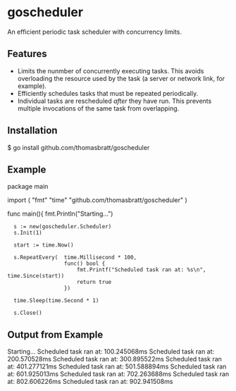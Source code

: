 goscheduler
===========

An efficient periodic task scheduler with concurrency limits.

Features
--------

* Limits the nunmber of concurrently executing tasks. This avoids overloading
  the resource used by the task (a server or network link, for example).
* Efficiently schedules tasks that must be repeated periodically.
* Individual tasks are rescheduled _after_ they have run. This prevents multiple
  invocations of the same task from overlapping.
  
Installation
--------

$ go install github.com/thomasbratt/goscheduler

Example
--------

  package main
  
  import (
      "fmt"
      "time"
      "github.com/thomasbratt/goscheduler"
  )
  
  func main(){
      fmt.Println("Starting...")
      
      s := new(goscheduler.Scheduler)
      s.Init(1)
      
      start := time.Now()
      
      s.RepeatEvery(  time.Millisecond * 100,
                      func() bool {
                          fmt.Printf("Scheduled task ran at: %s\n", time.Since(start))
                          return true
                      })
      
      time.Sleep(time.Second * 1)
      
      s.Close()

Output from Example
--------

  Starting...
  Scheduled task ran at: 100.245068ms
  Scheduled task ran at: 200.570528ms
  Scheduled task ran at: 300.895522ms
  Scheduled task ran at: 401.277121ms
  Scheduled task ran at: 501.588894ms
  Scheduled task ran at: 601.925013ms
  Scheduled task ran at: 702.263688ms
  Scheduled task ran at: 802.606226ms
  Scheduled task ran at: 902.941508ms


